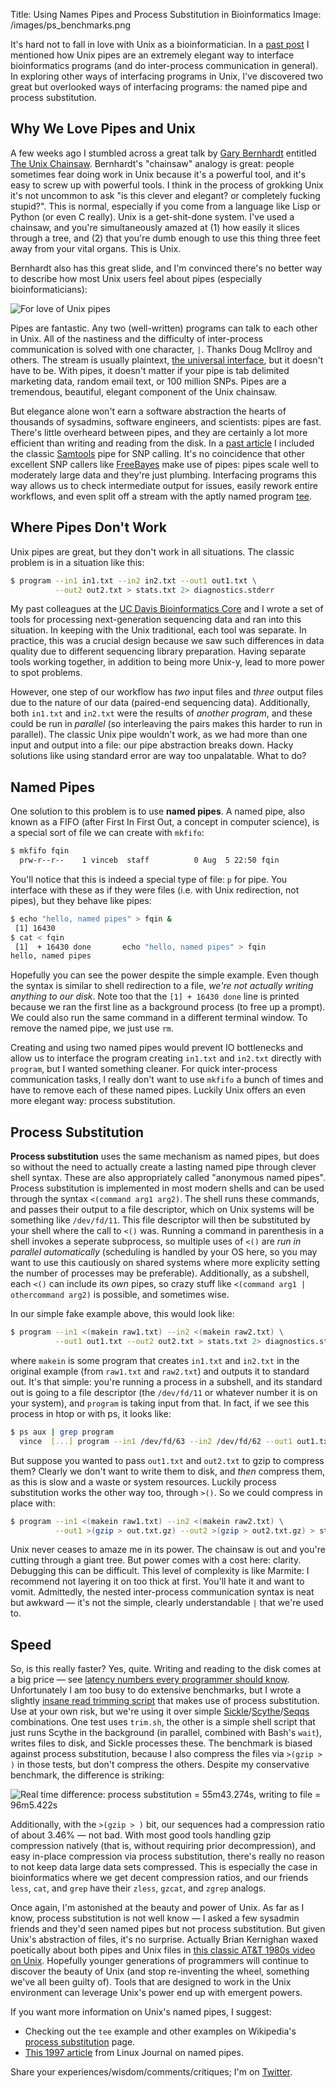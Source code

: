 Title: Using Names Pipes and Process Substitution in Bioinformatics
Image: /images/ps_benchmarks.png


It's hard not to fall in love with Unix as a bioinformatician. In a
[past post](/blog/2013/01/26/bioinformatics-and-interface-design.html)
I mentioned how Unix pipes are an extremely elegant way to interface
bioinformatics programs (and do inter-process communication in
general). In exploring other ways of interfacing programs in Unix,
I've discovered two great but overlooked ways of interfacing programs:
the named pipe and process substitution.

## Why We Love Pipes and Unix

A few weeks ago I stumbled across a great talk by
[Gary Bernhardt](https://twitter.com/garybernhardt) entitled
[The Unix Chainsaw](http://www.confreaks.com/videos/615-cascadiaruby2011-the-unix-chainsaw). Bernhardt's
"chainsaw" analogy is great: people sometimes fear doing work in Unix
because it's a powerful tool, and it's easy to screw up with powerful
tools. I think in the process of grokking Unix it's not uncommon to
ask "is this clever and elegant? or completely fucking stupid?". This
is normal, especially if you come from a language like Lisp or Python
(or even C really). Unix is a get-shit-done system. I've used a
chainsaw, and you're simultaneously amazed at (1) how easily it slices
through a tree, and (2) that you're dumb enough to use this thing
three feet away from your vital organs. This is Unix.

Bernhardt also has this great slide, and I'm convinced there's no
better way to describe how most Unix users feel about pipes
(especially bioinformaticians):

![For love of Unix pipes](/images/pipes.png)

Pipes are fantastic. Any two (well-written) programs can talk to each
other in Unix. All of the nastiness and the difficulty of
inter-process communication is solved with one character, `|`. Thanks
Doug McIlroy and others. The stream is usually plaintext,
[the universal interface](http://en.wikipedia.org/wiki/Unix_philosophy#McIlroy:_A_Quarter_Century_of_Unix),
but it doesn't have to be. With pipes, it doesn't matter if your pipe
is tab delimited marketing data, random email text, or 100 million
SNPs. Pipes are a tremendous, beautiful, elegant component of the Unix
chainsaw.

But elegance alone won't earn a software abstraction the hearts of
thousands of sysadmins, software engineers, and scientists: pipes are
fast. There's little overheard between pipes, and they are certainly a
lot more efficient than writing and reading from the disk. In a
[past article](/blog/2013/01/26/bioinformatics-and-interface-design.html)
I included the classic [Samtools](http://samtools.sourceforge.net/)
pipe for SNP calling. It's no coincidence that other excellent SNP
callers like [FreeBayes](https://github.com/ekg/freebayes) make use of
pipes: pipes scale well to moderately large data and they're just
plumbing. Interfacing programs this way allows us to check
intermediate output for issues, easily rework entire workflows, and
even split off a stream with the aptly named program [tee][1].

[1]: http://en.wikipedia.org/wiki/Tee_(command)


## Where Pipes Don't Work

Unix pipes are great, but they don't work in all situations. The
classic problem is in a situation like this:

```bash
$ program --in1 in1.txt --in2 in2.txt --out1 out1.txt \
          --out2 out2.txt > stats.txt 2> diagnostics.stderr
```
	
My past colleagues at the
[UC Davis Bioinformatics Core](http://bioinformatics.ucdavis.edu/) and
I wrote a set of tools for processing next-generation sequencing data
and ran into this situation. In keeping with the Unix traditional,
each tool was separate. In practice, this was a crucial design because
we saw such differences in data quality due to different sequencing
library preparation. Having separate tools working together, in
addition to being more Unix-y, lead to more power to spot problems.

However, one step of our workflow has *two* input files and *three*
output files due to the nature of our data (paired-end sequencing
data). Additionally, both `in1.txt` and `in2.txt` were the results of
*another program*, and these could be run in *parallel* (so
interleaving the pairs makes this harder to run in parallel). The
classic Unix pipe wouldn't work, as we had more than one input and
output into a file: our pipe abstraction breaks down. Hacky solutions
like using standard error are way too unpalatable. What to do?

## Named Pipes

One solution to this problem is to use **named pipes**. A named pipe,
also known as a FIFO (after First In First Out, a concept in computer
science), is a special sort of file we can create with `mkfifo`:

```bash
$ mkfifo fqin
  prw-r--r--    1 vinceb  staff          0 Aug  5 22:50 fqin
```
	
You'll notice that this is indeed a special type of file: `p` for
pipe. You interface with these as if they were files (i.e. with Unix
redirection, not pipes), but they behave like pipes:

```bash
$ echo "hello, named pipes" > fqin &
 [1] 16430
$ cat < fqin
 [1]  + 16430 done       echo "hello, named pipes" > fqin
hello, named pipes
```
	
Hopefully you can see the power despite the simple example. Even
though the syntax is similar to shell redirection to a file, *we're
not actually writing anything to our disk*. Note too that the `[1] +
16430 done` line is printed because we ran the first line as a
background process (to free up a prompt). We could also run the same
command in a different terminal window. To remove the named pipe, we
just use `rm`.

Creating and using two named pipes would prevent IO bottlenecks and
allow us to interface the program creating `in1.txt` and `in2.txt`
directly with `program`, but I wanted something cleaner. For quick
inter-process communication tasks, I really don't want to use `mkfifo`
a bunch of times and have to remove each of these named pipes. Luckily
Unix offers an even more elegant way: process substitution.

## Process Substitution

**Process substitution** uses the same mechanism as named pipes, but
does so without the need to actually create a lasting named pipe
through clever shell syntax. These are also appropriately called
"anonymous named pipes". Process substitution is implemented in most
modern shells and can be used through the syntax `<(command arg1
arg2)`. The shell runs these commands, and passes their output to a
file descriptor, which on Unix systems will be something like
`/dev/fd/11`. This file descriptor will then be substituted by your
shell where the call to `<()` was. Running a command in parenthesis in
a shell invokes a seperate subprocess, so multiple uses of `<()` are
*run in parallel automatically* (scheduling is handled by your OS
here, so you may want to use this cautiously on shared systems where
more explicity setting the number of processes may be
preferable). Additionally, as a subshell, each `<()` can include its
*own* pipes, so crazy stuff like `<(command arg1 | othercommand arg2)`
is possible, and sometimes wise.

In our simple fake example above, this would look like:

```bash
$ program --in1 <(makein raw1.txt) --in2 <(makein raw2.txt) \
          --out1 out1.txt --out2 out2.txt > stats.txt 2> diagnostics.stderr
```

where `makein` is some program that creates `in1.txt` and `in2.txt` in
the original example (from `raw1.txt` and `raw2.txt`) and outputs it
to standard out. It's that simple: you're running a process in a
subshell, and its standard out is going to a file descriptor (the
`/dev/fd/11` or whatever number it is on your system), and `program`
is taking input from that. In fact, if we see this process in htop or
with ps, it looks like:

```bash
$ ps aux | grep program
  vince  [...] program --in1 /dev/fd/63 --in2 /dev/fd/62 --out1 out1.txt --out2 out2.txt > stats.txt 2> diagnostics.stderr
```

But suppose you wanted to pass `out1.txt` and `out2.txt` to gzip to
compress them? Clearly we don't want to write them to disk, and *then*
compress them, as this is slow and a waste or system
resources. Luckily process substitution works the other way too,
through `>()`. So we could compress in place with:

```bash
$ program --in1 <(makein raw1.txt) --in2 <(makein raw2.txt) \
          --out1 >(gzip > out.txt.gz) --out2 >(gzip > out2.txt.gz) > stats.txt 2> diagnostics.stderr
```
	   
Unix never ceases to amaze me in its power. The chainsaw is out and
you're cutting through a giant tree. But power comes with a cost here:
clarity. Debugging this can be difficult. This level of complexity is
like Marmite: I recommend not layering it on too thick at
first. You'll hate it and want to vomit. Admittedly, the nested
inter-process communication syntax is neat but awkward — it's not the
simple, clearly understandable `|` that we're used to.

## Speed

So, is this really faster? Yes, quite. Writing and reading to the disk
comes at a big price — see
[latency numbers every programmer should know](http://www.eecs.berkeley.edu/~rcs/research/interactive_latency.html). Unfortunately
I am too busy to do extensive benchmarks, but I wrote a slightly
[insane read trimming script](https://gist.github.com/vsbuffalo/6181676)
that makes use of process substitution. Use at your own risk, but
we're using it over simple
[Sickle](https://github.com/najoshi/sickle)/[Scythe](https://github.com/vsbuffalo/scythe)/[Seqqs](https://github.com/vsbuffalo/seqqs)
combinations. One test uses `trim.sh`, the other is a simple shell
script that just runs Scythe in the background (in parallel, combined
with Bash's `wait`), writes files to disk, and Sickle processes
these. The benchmark is biased against process substitution, because I
also compress the files via `>(gzip > )` in those tests, but don't
compress the others. Despite my conservative benchmark, the difference
is striking:

![Real time difference: process substitution = 55m43.274s, writing to file = 96m5.422s](/images/ps_benchmarks.png)

Additionally, with the `>(gzip > )` bit, our sequences had a
compression ratio of about 3.46% — not bad. With most good tools
handling gzip compression natively (that is, without requiring prior
decompression), and easy in-place compression via process
substitution, there's really no reason to not keep data large data
sets compressed. This is especially the case in bioinformatics where
we get decent compression ratios, and our friends `less`, `cat`, and
`grep` have their `zless`, `gzcat`, and `zgrep` analogs.

Once again, I'm astonished at the beauty and power of Unix. As far as
I know, process substitution is not well know — I asked a few sysadmin
friends and they'd seen named pipes but not process substitution. But
given Unix's abstraction of files, it's no surprise. Actually Brian
Kernighan waxed poetically about both pipes and Unix files in
[this classic AT&T 1980s video on Unix](http://techchannel.att.com/play-video.cfm/2012/2/22/AT&T-Archives-The-UNIX-System). Hopefully
younger generations of programmers will continue to discover the
beauty of Unix (and stop re-inventing the wheel, something we've all
been guilty of). Tools that are designed to work in the Unix
environment can leverage Unix's power end up with emergent powers.


If you want more information on Unix's named pipes, I suggest:

 - Checking out the `tee` example and other examples on Wikipedia's
   [process substitution](http://en.wikipedia.org/wiki/Process_substitution)
   page.
 - [This 1997 article](http://www.linuxjournal.com/article/2156) from
   Linux Journal on named pipes.

Share your experiences/wisdom/comments/critiques; I'm on
[Twitter](https://twitter.com/vsbuffalo).
